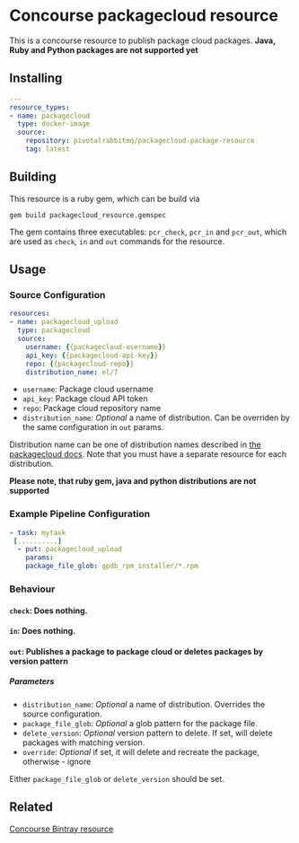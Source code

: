 # Concourse packagecloud resource

This is a concourse resource to publish package cloud packages.
**Java, Ruby and Python packages are not supported yet**

## Installing

```yaml
---
resource_types:
- name: packagecloud
  type: docker-image
  source:
    repository: pivotalrabbitmq/packagecloud-package-resource
    tag: latest
```

## Building

This resource is a ruby gem, which can be build via

```
gem build packagecloud_resource.gemspec
```

The gem contains three executables: `pcr_check`, `pcr_in` and `pcr_out`,
which are used as `check`, `in` and `out` commands for the resource.

## Usage

### Source Configuration

```yaml
resources:
- name: packagecloud_upload
  type: packagecloud
  source:
    username: {{packagecloud-username}}
    api_key: {{packagecloud-api-key}}
    repo: {{packagecloud-repo}}
    distribution_name: el/7
```

* `username`: Package cloud username
* `api_key`: Package cloud API token
* `repo`: Package cloud repository name
* `distribution_name`: *Optional* a name of distribution. Can be overriden by the same configuration in `out` params.

Distribution name can be one of distribution names described in [the packagecloud docs](https://packagecloud.io/docs#anchor-elementaryos). Note that you must have a separate resource for each distribution.

**Please note, that ruby gem, java and python distributions are not supported**

### Example Pipeline Configuration

```yaml
- task: mytask
 [..........]
  - put: packagecloud_upload
    params:
    package_file_glob: gpdb_rpm_installer/*.rpm
```

### Behaviour

#### `check`: Does nothing.

#### `in`: Does nothing.

#### `out`: Publishes a package to package cloud or deletes packages by version pattern


##### Parameters

* `distribution_name`: *Optional* a name of distribution. Overrides the source configuration.
* `package_file_glob`: *Optional* a glob pattern for the package file.
* `delete_version`: *Optional* version pattern to delete. If set, will delete packages with matching version.
* `override`: *Optional* if set, it will delete and recreate the package, otherwise - ignore

Either `package_file_glob` or `delete_version` should be set.



## Related
[Concourse Bintray resource](https://github.com/rabbitmq/concourse-bintray-resources)
